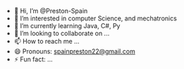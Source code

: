 - 👋 Hi, I’m @Preston-Spain
- 👀 I’m interested in computer Science, and mechatronics 
- 🌱 I’m currently learning Java, C#, Py
- 💞️ I’m looking to collaborate on ...
- 📫 How to reach me ...
- 😄 Pronouns: spainpreston22@gmail.com
- ⚡ Fun fact: ...

<!---
Preston-Spain/Preston-Spain is a ✨ special ✨ repository because its `README.md` (this file) appears on your GitHub profile.
You can click the Preview link to take a look at your changes.
--->
